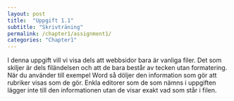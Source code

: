 ```yaml
---
layout: post
title:  "Uppgift 1.1"
subtitle: "Skrivträning"
permalink: /chapter1/assignment1/
categories: "Chapter1"
---
```

I denna uppgift vill vi visa dels att webbsidor bara är vanliga filer. Det som skiljer är dels filändelsen och att de bara består av tecken utan formatering. När du använder till exempel Word så döljer den information som gör att rubriker visas som de gör. Enkla editorer som de som nämns i uppgiften lägger inte till den informationen utan de visar exakt vad som står i filen.
